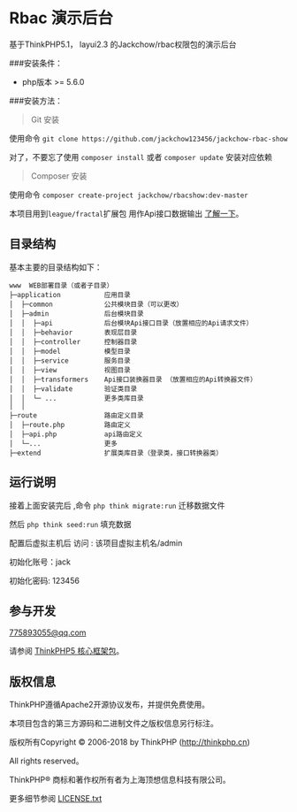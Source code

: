 Rbac 演示后台
===============

基于ThinkPHP5.1， layui2.3 的Jackchow/rbac权限包的演示后台

###安装条件：

 + php版本 >= 5.6.0


###安装方法：

> Git 安装

使用命令 `git clone https://github.com/jackchow123456/jackchow-rbac-show` 

对了，不要忘了使用 `composer install` 或者 `composer update` 安装对应依赖

> Composer 安装

使用命令 `composer create-project jackchow/rbacshow:dev-master`


本项目用到`league/fractal`扩展包 用作Api接口数据输出 [了解一下](http://fractal.thephpleague.com/)。

## 目录结构

基本主要的目录结构如下：

~~~
www  WEB部署目录（或者子目录）
├─application           应用目录
│  ├─common             公共模块目录（可以更改）
│  ├─admin              后台模块目录
│  │  ├─api             后台模块Api接口目录（放置相应的Api请求文件）
│  │  ├─behavior        表现层目录
│  │  ├─controller      控制器目录
│  │  ├─model           模型目录
│  │  ├─service         服务目录
│  │  ├─view            视图目录
│  │  ├─transformers    Api接口装换器目录 （放置相应的Api转换器文件）
│  │  ├─validate        验证类目录
│  │  └─ ...            更多类库目录
│  │
├─route                 路由定义目录
│  ├─route.php          路由定义
│  ├─api.php            api路由定义
│  └─...                更多
├─extend                扩展类库目录（登录类，接口转换器类）
~~~

## 运行说明

接着上面安装完后 ,命令 `php think migrate:run` 迁移数据文件 

然后 `php think seed:run` 填充数据

配置后虚拟主机后 访问 : 该项目虚拟主机名/admin

初始化账号：jack

初始化密码: 123456

## 参与开发
775893055@qq.com

请参阅 [ThinkPHP5 核心框架包](https://github.com/top-think/framework)。

## 版权信息

ThinkPHP遵循Apache2开源协议发布，并提供免费使用。

本项目包含的第三方源码和二进制文件之版权信息另行标注。

版权所有Copyright © 2006-2018 by ThinkPHP (http://thinkphp.cn)

All rights reserved。

ThinkPHP® 商标和著作权所有者为上海顶想信息科技有限公司。

更多细节参阅 [LICENSE.txt](LICENSE.txt)
